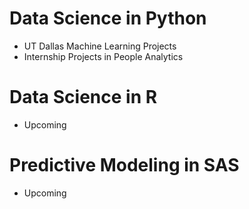 # Data Science in Python
- UT Dallas Machine Learning Projects
- Internship Projects in People Analytics

# Data Science in R
- Upcoming

# Predictive Modeling in SAS
- Upcoming
